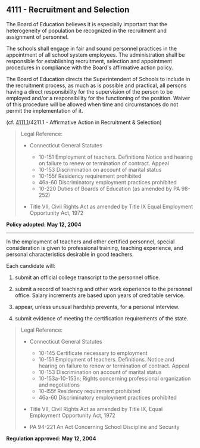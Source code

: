 ## 4111 - Recruitment and Selection

The Board of Education believes it is especially important that the heterogeneity of population be recognized in the recruitment and assignment of personnel.

The schools shall engage in fair and sound personnel practices in the appointment of all school system employees. The administration shall be responsible for establishing recruitment, selection and appointment procedures in compliance with the Board's affirmative action policy.

The Board of Education directs the Superintendent of Schools to include in the recruitment process, as much as is possible and practical, all persons having a direct responsibility for the supervision of the person to be employed and/or a responsibility for the functioning of the position. Waiver of this procedure will be allowed when time and circumstances do not permit the implementation of it.

\(cf. [4111.1](/policies/4000/4111-1.md)/4211.1 - Affirmative Action in Recruitment & Selection\)

> Legal Reference:
> 
> * Connecticut General Statutes
>   * 10-151 Employment of teachers. Definitions  Notice and hearing on failure to renew or termination of contract. Appeal
>   * 10-153 Discrimination on account of marital status
>   * 10-155f Residency requirement prohibited
>   * 46a-60 Discriminatory employment practices prohibited
>   * 10-220 Duties of Boards of Education \(as amended by PA 98-252\)
> 
> * Title VII, Civil Rights Act as amended by Title IX Equal Employment Opportunity Act, 1972

**Policy adopted:  May 12, 2004**

---

In the employment of teachers and other certified personnel, special consideration is given to professional training, teaching experience, and personal characteristics desirable in good teachers.

Each candidate will:

1. submit an official college transcript to the personnel office.

2. submit a record of teaching and other work experience to the personnel office. Salary increments are based upon years of creditable service.

3. appear, unless unusual hardship prevents, for a personal interview.

4. submit evidence of meeting the certification requirements of the state.


> Legal Reference:
> 
> * Connecticut General Statutes
>   * 10-145 Certificate necessary to employment
>   * 10-151 Employment of teachers. Definitions. Notice and hearing on failure to renew or termination of contract. Appeal
>   * 10-153 Discrimination on account of marital status
>   * 10-153a-10-153n; Rights concerning professional organization and negotiations
>   * 10-l55f Residency requirement prohibited
>   * 46a-60 Discriminatory employment practices prohibited
> 
> * Title VII, Civil Rights Act as amended by Title IX, Equal Employment Opportunity Act, 1972
> * PA 94-221 An Act Concerning School Discipline and Security

**Regulation approved:   May 12, 2004**

